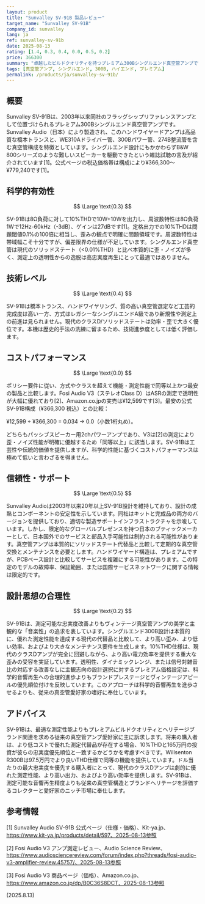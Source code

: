 ```yaml
---
layout: product
title: "Sunvalley SV-91B 製品レビュー"
target_name: "Sunvalley SV-91B"
company_id: sunvalley
lang: ja
ref: sunvalley-sv-91b
date: 2025-08-13
rating: [1.4, 0.3, 0.4, 0.0, 0.5, 0.2]
price: 366300
summary: "卓越したビルドクオリティを持つプレミアム300Bシングルエンド真空管アンプですが、現在の市場では大幅なコストパフォーマンスの制約があります"
tags: [真空管アンプ, シングルエンド, 300B, ハイエンド, プレミアム]
permalink: /products/ja/sunvalley-sv-91b/
---
```


## 概要

Sunvalley SV-91Bは、2003年以来同社のフラッグシップリファレンスアンプとして位置づけられるプレミアム300Bシングルエンド真空管アンプです。Sunvalley Audio（日本）により製造され、このハンドワイヤードアンプは高品質な橋本トランスと、WE310Aドライバー管、300Bパワー管、274B整流管を含む真空管構成を特徴としています。シングルエンド設計にもかかわらずB&W 800シリーズのような難しいスピーカーを駆動できたという雑誌試聴の言及が紹介されています[1]。公式ページの税込価格帯は構成により¥366,300〜¥779,240です[1]。

## 科学的有効性

$$ \Large \text{0.3} $$

SV-91Bは8Ω負荷に対して10%THDで10W+10Wを出力し、周波数特性は8Ω負荷1Wで12Hz-60kHz（-3dB）、ゲインは27dBです[1]。定格出力での10%THDは問題閾値0.1%の100倍に相当し、歪みの観点で明確に問題領域です。周波数特性は帯域幅こそ十分ですが、偏差限界の仕様が不足しています。シングルエンド真空管は現代のソリッドステート（<0.01%THD）と比べ本質的に歪・ノイズが多く、測定上の透明性からの逸脱は高忠実度再生にとって最適ではありません。

## 技術レベル

$$ \Large \text{0.4} $$

SV-91Bは橋本トランス、ハンドワイヤリング、質の高い真空管選定など工芸的完成度は高い一方、方式はレガシーなシングルエンドA級であり新規性や測定上の前進は見られません。現代のクラスD/ソリッドステートは効率・歪で大きく優位です。本機は歴史的手法の洗練に留まるため、技術進歩度としては低く評価します。

## コストパフォーマンス

$$ \Large \text{0.0} $$

ポリシー要件に従い、方式やクラスを超えて機能・測定性能で同等以上かつ最安の製品と比較します。Fosi Audio V3（ステレオClass D）はASRの測定で透明性が大幅に優れており[2]、Amazon.co.jpの実売は¥12,599です[3]。最安の公式SV-91B構成（¥366,300 税込）との比較：

¥12,599 ÷ ¥366,300 = 0.034 → 0.0（小数1桁丸め）。

どちらもパッシブスピーカー用2chパワーアンプであり、V3は[2]の測定により歪・ノイズ性能が明確に優越するため「同等以上」に該当します。SV-91Bは工芸性や伝統的価値を提供しますが、科学的性能に基づくコストパフォーマンスは極めて低いと言わざるを得ません。

## 信頼性・サポート

$$ \Large \text{0.5} $$

Sunvalley Audioは2003年以来20年以上SV-91B設計を維持しており、設計の成熟とコンポーネントの安定性を示しています。同社はキットと完成品の両方のバージョンを提供しており、適切な製造サポートインフラストラクチャを示唆しています。しかし、限定的なグローバルプレゼンスを持つ日本のブティックメーカーとして、日本国外でのサービスと部品入手可能性は制約される可能性があります。真空管アンプは本質的にソリッドステート代替品と比較して定期的な真空管交換とメンテナンスを必要とします。ハンドワイヤード構造は、プレミアムですが、PCBベース設計と比較してサービスを複雑にする可能性があります。この特定のモデルの故障率、保証範囲、または国際サービスネットワークに関する情報は限定的です。

## 設計思想の合理性

$$ \Large \text{0.2} $$

SV-91Bは、測定可能な忠実度改善よりもヴィンテージ真空管アンプの美学と主観的な「音楽性」の追求を表しています。シングルエンド300B設計は本質的に、優れた測定性能を達成する現代の代替品と比較して、より高い歪み、より低い効率、およびより大きなメンテナンス要件を生成します。10%THD仕様は、現代のクラスDアンプが完全に回避しながら、より高い電力効率を提供する重大な歪みの受容を実証しています。透明性、ダイナミックレンジ、または信号対雑音比の対応する改善なしに主観志向の設計選択に対するプレミアム価格設定は、科学的音響再生への合理的進歩よりもブランドプレステージとヴィンテージアピールの優先順位付けを反映しています。このアプローチは科学的音響再生を進歩させるよりも、従来の真空管愛好家の嗜好に奉仕しています。

## アドバイス

SV-91Bは、最適な測定性能よりもプレミアムビルドクオリティとヘリテージブランド関連を求める従来の真空管アンプ愛好家に主に訴求します。将来の購入者は、より低コストで優れた測定代替品が存在する場合、10%THDと165万円の投資が彼らの忠実度優先順位と一致するかどうかを考慮すべきです。Willsenton R300Bは97.5万円でより良いTHD仕様で同等の機能を提供しています。ドル当たりの最大忠実度を優先する購入者にとって、現代のクラスDアンプは劇的に優れた測定性能、より高い出力、およびより高い効率を提供します。SV-91Bは、測定可能な音響再生精度よりも従来の真空管構造とブランドヘリテージを評価するコレクターと愛好家のニッチ市場に奉仕します。

## 参考情報

[1] Sunvalley Audio SV-91B 公式ページ（仕様・価格）、Kit-ya.jp、https://www.kit-ya.jp/products/detail/597、2025-08-13参照

[2] Fosi Audio V3 アンプ測定レビュー、Audio Science Review、https://www.audiosciencereview.com/forum/index.php?threads/fosi-audio-v3-amplifier-review.45757/、2025-08-13参照

[3] Fosi Audio V3 商品ページ（価格）、Amazon.co.jp、https://www.amazon.co.jp/dp/B0C36S8DCT、2025-08-13参照

(2025.8.13)